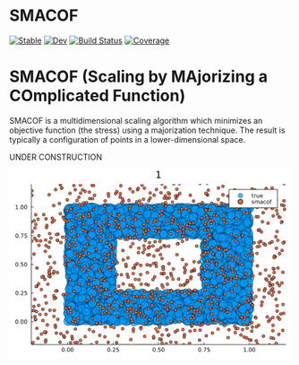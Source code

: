 # SMACOF

[![Stable](https://img.shields.io/badge/docs-stable-blue.svg)](https://alainchau.github.io/SMACOF.jl/stable)
[![Dev](https://img.shields.io/badge/docs-dev-blue.svg)](https://alainchau.github.io/SMACOF.jl/dev)
[![Build Status](https://travis-ci.com/alainchau/SMACOF.jl.svg?branch=master)](https://travis-ci.com/alainchau/SMACOF.jl)
[![Coverage](https://codecov.io/gh/alainchau/SMACOF.jl/branch/master/graph/badge.svg)](https://codecov.io/gh/alainchau/SMACOF.jl)

# SMACOF (Scaling by MAjorizing a COmplicated Function)
SMACOF is a multidimensional scaling algorithm which minimizes an objective function (the stress) using a majorization technique. The result is typically a configuration of points in a lower-dimensional space.

UNDER CONSTRUCTION 

![](https://github.com/alainchau/SMACOF.jl/blob/main/examples/wda_smacof/noiseless.gif)
